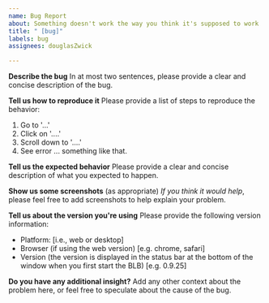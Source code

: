 ```yaml
---
name: Bug Report
about: Something doesn't work the way you think it's supposed to work
title: " [bug]"
labels: bug
assignees: douglasZwick

---
```


**Describe the bug**
In at most two sentences, please provide a clear and concise description of the bug.

**Tell us how to reproduce it**
Please provide a list of steps to reproduce the behavior:
1. Go to '...'
2. Click on '....'
3. Scroll down to '....'
4. See error
... something like that.

**Tell us the expected behavior**
Please provide a clear and concise description of what you expected to happen.

**Show us some screenshots** (as appropriate)
*If you think it would help*, please feel free to add screenshots to help explain your problem.

**Tell us about the version you're using**
Please provide the following version information:
 - Platform: [i.e., web or desktop]
  - Browser (if using the web version) [e.g. chrome, safari]
 - Version (the version is displayed in the status bar at the bottom of the window when you first start the BLB) [e.g. 0.9.25]

**Do you have any additional insight?**
Add any other context about the problem here, or feel free to speculate about the cause of the bug.
